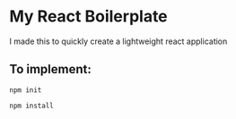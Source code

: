 # My React Boilerplate

I made this to quickly create a lightweight react application

## To implement:
``` npm init ```

``` npm install ```